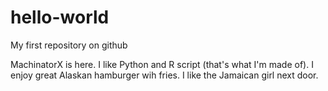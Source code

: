 # hello-world
My first repository on github

MachinatorX is here. I like Python and R script (that's what I'm made of).
I enjoy great Alaskan hamburger wih fries. I like the Jamaican girl next door.

